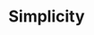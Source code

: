 ---
title: "Simplicity"
description: "Lorem ipsum dolor sit amet, consectetur adipiscing elit. Proin vel nisi massa. Nullam sit amet faucibus quam, et porta sapien."
date: ""
publishDate: ""
tags: ["simplicity", "blogging"]
---
